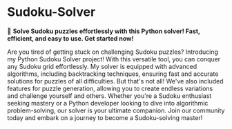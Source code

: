 # Sudoku-Solver
🧩 **Solve Sudoku puzzles effortlessly with this Python solver! Fast, efficient, and easy to use. Get started now!**

Are you tired of getting stuck on challenging Sudoku puzzles? Introducing my Python Sudoku Solver project! With this versatile tool, you can conquer any Sudoku grid effortlessly. My solver is equipped with advanced algorithms, including backtracking techniques, ensuring fast and accurate solutions for puzzles of all difficulties. But that's not all! We've also included features for puzzle generation, allowing you to create endless variations and challenge yourself and others. Whether you're a Sudoku enthusiast seeking mastery or a Python developer looking to dive into algorithmic problem-solving, our solver is your ultimate companion. Join our community today and embark on a journey to become a Sudoku-solving master!

